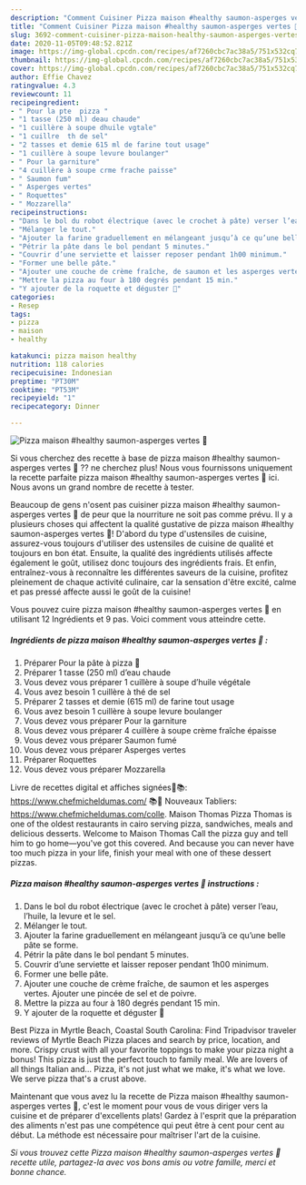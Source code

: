 ```yaml
---
description: "Comment Cuisiner Pizza maison #healthy saumon-asperges vertes 🌱"
title: "Comment Cuisiner Pizza maison #healthy saumon-asperges vertes 🌱"
slug: 3692-comment-cuisiner-pizza-maison-healthy-saumon-asperges-vertes
date: 2020-11-05T09:48:52.821Z
image: https://img-global.cpcdn.com/recipes/af7260cbc7ac38a5/751x532cq70/pizza-maison-healthy-saumon-asperges-vertes-🌱-photo-principale-de-la-recette.jpg
thumbnail: https://img-global.cpcdn.com/recipes/af7260cbc7ac38a5/751x532cq70/pizza-maison-healthy-saumon-asperges-vertes-🌱-photo-principale-de-la-recette.jpg
cover: https://img-global.cpcdn.com/recipes/af7260cbc7ac38a5/751x532cq70/pizza-maison-healthy-saumon-asperges-vertes-🌱-photo-principale-de-la-recette.jpg
author: Effie Chavez
ratingvalue: 4.3
reviewcount: 11
recipeingredient:
- " Pour la pte  pizza "
- "1 tasse (250 ml) deau chaude"
- "1 cuillère à soupe dhuile vgtale"
- "1 cuillre  th de sel"
- "2 tasses et demie 615 ml de farine tout usage"
- "1 cuillère à soupe levure boulanger"
- " Pour la garniture"
- "4 cuillère à soupe crme frache paisse"
- " Saumon fum"
- " Asperges vertes"
- " Roquettes"
- " Mozzarella"
recipeinstructions:
- "Dans le bol du robot électrique (avec le crochet à pâte) verser l’eau, l’huile, la levure et le sel."
- "Mélanger le tout."
- "Ajouter la farine graduellement en mélangeant jusqu’à ce qu’une belle pâte se forme."
- "Pétrir la pâte dans le bol pendant 5 minutes."
- "Couvrir d’une serviette et laisser reposer pendant 1h00 minimum."
- "Former une belle pâte."
- "Ajouter une couche de crème fraîche, de saumon et les asperges vertes. Ajouter une pincée de sel et de poivre."
- "Mettre la pizza au four à 180 degrés pendant 15 min."
- "Y ajouter de la roquette et déguster 🍴"
categories:
- Resep
tags:
- pizza
- maison
- healthy

katakunci: pizza maison healthy 
nutrition: 118 calories
recipecuisine: Indonesian
preptime: "PT30M"
cooktime: "PT53M"
recipeyield: "1"
recipecategory: Dinner

---
```



![Pizza maison #healthy saumon-asperges vertes 🌱](https://img-global.cpcdn.com/recipes/af7260cbc7ac38a5/751x532cq70/pizza-maison-healthy-saumon-asperges-vertes-🌱-photo-principale-de-la-recette.jpg)

Si vous cherchez des recette à base de pizza maison #healthy saumon-asperges vertes 🌱 ?? ne cherchez plus! Nous vous fournissons uniquement la recette parfaite pizza maison #healthy saumon-asperges vertes 🌱 ici. Nous avons un grand nombre de recette à tester.

Beaucoup de gens n'osent pas cuisiner pizza maison #healthy saumon-asperges vertes 🌱 de peur que la nourriture ne soit pas comme prévu. Il y a plusieurs choses qui affectent la qualité gustative de pizza maison #healthy saumon-asperges vertes 🌱! D'abord du type d'ustensiles de cuisine, assurez-vous toujours d'utiliser des ustensiles de cuisine de qualité et toujours en bon état. Ensuite, la qualité des ingrédients utilisés affecte également le goût, utilisez donc toujours des ingrédients frais. Et enfin, entraînez-vous à reconnaître les différentes saveurs de la cuisine, profitez pleinement de chaque activité culinaire, car la sensation d'être excité, calme et pas pressé affecte aussi le goût de la cuisine!

<!--inarticleads1-->

Vous pouvez cuire pizza maison #healthy saumon-asperges vertes 🌱 en utilisant 12 Ingrédients et 9 pas. Voici comment vous atteindre cette.

##### Ingrédients de pizza maison #healthy saumon-asperges vertes 🌱 :

1. Préparer  Pour la pâte à pizza 🍕
1. Préparer 1 tasse (250 ml) d’eau chaude
1. Vous devez vous préparer 1 cuillère à soupe d’huile végétale
1. Vous avez besoin 1 cuillère à thé de sel
1. Préparer 2 tasses et demie (615 ml) de farine tout usage
1. Vous avez besoin 1 cuillère à soupe levure boulanger
1. Vous devez vous préparer  Pour la garniture
1. Vous devez vous préparer 4 cuillère à soupe crème fraîche épaisse
1. Vous devez vous préparer  Saumon fumé
1. Vous devez vous préparer  Asperges vertes
1. Préparer  Roquettes
1. Vous devez vous préparer  Mozzarella


Livre de recettes digital et affiches signées📖📚: https://www.chefmicheldumas.com/ 📚📖 Nouveaux Tabliers: https://www.chefmicheldumas.com/colle. Maison Thomas Pizza Thomas is one of the oldest restaurants in cairo serving pizza, sandwiches, meals and delicious desserts. Welcome to Maison Thomas Call the pizza guy and tell him to go home—you&#39;ve got this covered. And because you can never have too much pizza in your life, finish your meal with one of these dessert pizzas. 

<!--inarticleads2-->

##### Pizza maison #healthy saumon-asperges vertes 🌱 instructions :

1. Dans le bol du robot électrique (avec le crochet à pâte) verser l’eau, l’huile, la levure et le sel.
1. Mélanger le tout.
1. Ajouter la farine graduellement en mélangeant jusqu’à ce qu’une belle pâte se forme.
1. Pétrir la pâte dans le bol pendant 5 minutes.
1. Couvrir d’une serviette et laisser reposer pendant 1h00 minimum.
1. Former une belle pâte.
1. Ajouter une couche de crème fraîche, de saumon et les asperges vertes. Ajouter une pincée de sel et de poivre.
1. Mettre la pizza au four à 180 degrés pendant 15 min.
1. Y ajouter de la roquette et déguster 🍴


Best Pizza in Myrtle Beach, Coastal South Carolina: Find Tripadvisor traveler reviews of Myrtle Beach Pizza places and search by price, location, and more. Crispy crust with all your favorite toppings to make your pizza night a bonus! This pizza is just the perfect touch to family meal. We are lovers of all things Italian and… Pizza, it&#39;s not just what we make, it&#39;s what we love. We serve pizza that&#39;s a crust above. 

<!--inarticleads1-->

<p>
Maintenant que vous avez lu la recette de Pizza maison #healthy saumon-asperges vertes 🌱, c'est le moment pour vous de vous diriger vers la cuisine et de préparer d'excellents plats! Gardez à l'esprit que la préparation des aliments n'est pas une compétence qui peut être à cent pour cent au début. La méthode est nécessaire pour maîtriser l'art de la cuisine.
</p>

<p>
<i>Si vous trouvez cette Pizza maison #healthy saumon-asperges vertes 🌱 recette utile, partagez-la avec vos bons amis ou votre famille, merci et bonne chance.</i>
</p>
